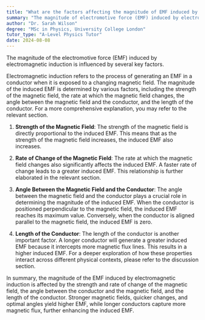 ```yaml
---
title: "What are the factors affecting the magnitude of EMF induced by electromagnetic induction?"
summary: "The magnitude of electromotive force (EMF) induced by electromagnetic induction is influenced by various factors, which play a crucial role in determining the strength of the induced EMF."
author: "Dr. Sarah Wilson"
degree: "MSc in Physics, University College London"
tutor_type: "A-Level Physics Tutor"
date: 2024-08-08
---
```


The magnitude of the electromotive force (EMF) induced by electromagnetic induction is influenced by several key factors.

Electromagnetic induction refers to the process of generating an EMF in a conductor when it is exposed to a changing magnetic field. The magnitude of the induced EMF is determined by various factors, including the strength of the magnetic field, the rate at which the magnetic field changes, the angle between the magnetic field and the conductor, and the length of the conductor. For a more comprehensive explanation, you may refer to the relevant section.

1. **Strength of the Magnetic Field**: The strength of the magnetic field is directly proportional to the induced EMF. This means that as the strength of the magnetic field increases, the induced EMF also increases.

2. **Rate of Change of the Magnetic Field**: The rate at which the magnetic field changes also significantly affects the induced EMF. A faster rate of change leads to a greater induced EMF. This relationship is further elaborated in the relevant section.

3. **Angle Between the Magnetic Field and the Conductor**: The angle between the magnetic field and the conductor plays a crucial role in determining the magnitude of the induced EMF. When the conductor is positioned perpendicular to the magnetic field, the induced EMF reaches its maximum value. Conversely, when the conductor is aligned parallel to the magnetic field, the induced EMF is zero.

4. **Length of the Conductor**: The length of the conductor is another important factor. A longer conductor will generate a greater induced EMF because it intercepts more magnetic flux lines. This results in a higher induced EMF. For a deeper exploration of how these properties interact across different physical contexts, please refer to the discussion section.

In summary, the magnitude of the EMF induced by electromagnetic induction is affected by the strength and rate of change of the magnetic field, the angle between the conductor and the magnetic field, and the length of the conductor. Stronger magnetic fields, quicker changes, and optimal angles yield higher EMF, while longer conductors capture more magnetic flux, further enhancing the induced EMF.
    